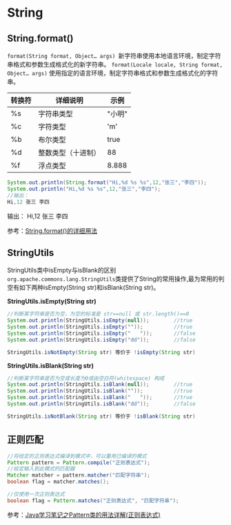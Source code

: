 # String

## String.format()

`format(String format, Object… args) `新字符串使用本地语言环境，制定字符串格式和参数生成格式化的新字符串。
`format(Locale locale, String format, Object… args)` 使用指定的语言环境，制定字符串格式和参数生成格式化的字符串。

| 转换符 | 详细说明           | 示例   |
| ------ | ------------------ | ------ |
| %s     | 字符串类型         | "小明" |
| %c     | 字符类型           | 'm'    |
| %b     | 布尔类型           | true   |
| %d     | 整数类型（十进制） | 88     |
| %f     | 浮点类型           | 8.888  |

```java
System.out.println(String.format("Hi,%d %s %s",12,"张三","李四"));
System.out.println("Hi,%d %s %s",12,"张三","李四");
//输出：
Hi,12 张三 李四
```

输出：
Hi,12 张三 李四

参考：[String.format()的详细用法](https://blog.csdn.net/anita9999/article/details/82346552)

## StringUtils

StringUtils类中isEmpty与isBlank的区别
`org.apache.commons.lang.StringUtils`类提供了String的常用操作,最为常用的判空有如下两种isEmpty(String str)和isBlank(String str)。

**StringUtils.isEmpty(String str)** 

```java
//判断某字符串是否为空，为空的标准是 str==null 或 str.length()==0
System.out.println(StringUtils.isEmpty(null));        //true
System.out.println(StringUtils.isEmpty(""));          //true
System.out.println(StringUtils.isEmpty("   "));       //false
System.out.println(StringUtils.isEmpty("dd"));        //false

StringUtils.isNotEmpty(String str) 等价于 !isEmpty(String str)
```

**StringUtils.isBlank(String str)** 

```java
//判断某字符串是否为空或长度为0或由空白符(whitespace) 构成
System.out.println(StringUtils.isBlank(null));        //true
System.out.println(StringUtils.isBlank(""));          //true
System.out.println(StringUtils.isBlank("   "));       //true
System.out.println(StringUtils.isBlank("dd"));        //false    

StringUtils.isNotBlank(String str) 等价于 !isBlank(String str)
```

## 正则匹配

```java
//将给定的正则表达式编译到模式中，可以重用已编译的模式
Pattern pattern = Pattern.compile("正则表达式");
//给定输入到此模式的匹配器
Matcher matcher = pattern.matcher("匹配字符串");
boolean flag = matcher.matches();

//仅使用一次正则表达式
boolean flag = Pattern.matches("正则表达式", "匹配字符串");
```

参考：[Java学习笔记之Pattern类的用法详解(正则表达式)](https://www.cnblogs.com/sparkbj/articles/6207103.html)



















